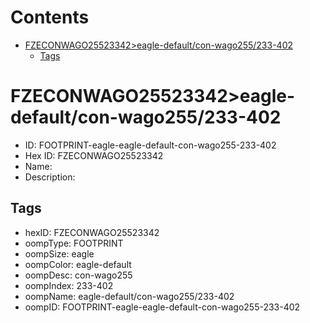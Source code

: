 



Contents
========

* [FZECONWAGO25523342>eagle-default/con-wago255/233-402](#fzeconwago25523342eagle-defaultcon-wago255233-402)
	* [Tags](#tags)

# FZECONWAGO25523342>eagle-default/con-wago255/233-402

- ID: FOOTPRINT-eagle-eagle-default-con-wago255-233-402
- Hex ID: FZECONWAGO25523342
- Name: 
- Description: 

## Tags

- hexID: FZECONWAGO25523342
- oompType: FOOTPRINT
- oompSize: eagle
- oompColor: eagle-default
- oompDesc: con-wago255
- oompIndex: 233-402
- oompName: eagle-default/con-wago255/233-402
- oompID: FOOTPRINT-eagle-eagle-default-con-wago255-233-402

